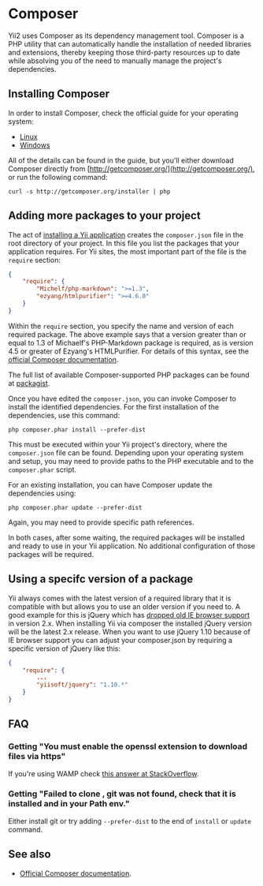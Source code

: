 Composer
========

Yii2 uses Composer as its dependency management tool. Composer is a PHP utility that can automatically handle the installation of needed libraries and
extensions, thereby keeping those third-party resources up to date while absolving you of the need to manually manage the project's dependencies.

Installing Composer
-------------------

In order to install Composer, check the official guide for your operating system:

* [Linux](http://getcomposer.org/doc/00-intro.md#installation-nix)
* [Windows](http://getcomposer.org/doc/00-intro.md#installation-windows)

All of the details can be found in the guide, but you'll either download Composer directly from [http://getcomposer.org/](http://getcomposer.org/), or run the following command:

```
curl -s http://getcomposer.org/installer | php
```

Adding more packages to your project
------------------------------------

The act of [installing a Yii application](installation.md) creates the `composer.json` file in the root directory of your project.
In this file you list the packages that your application requires. For Yii sites, the most important part of the file is the `require` section:

```json
{
    "require": {
        "Michelf/php-markdown": ">=1.3",
        "ezyang/htmlpurifier": ">=4.6.0"
    }
}
```

Within the `require` section, you specify the name and version of each required package.
The above example says that a version greater than or equal to 1.3 of Michaelf's PHP-Markdown package is required,
as is version 4.5 or greater of Ezyang's HTMLPurifier.
For details of this syntax, see the [official Composer documentation](http://getcomposer.org).

The full list of available Composer-supported PHP packages can be found at [packagist](http://packagist.org/).

Once you have edited the `composer.json`, you can invoke Composer to install the identified dependencies.
For the first installation of the dependencies, use this command:

```
php composer.phar install --prefer-dist
```

This must be executed within your Yii project's directory, where the `composer.json` file can be found.
Depending upon your operating system and setup, you may need to provide paths to the PHP executable and
to the `composer.phar` script.

For an existing installation, you can have Composer update the dependencies using:

```
php composer.phar update --prefer-dist
```

Again, you may need to provide specific path references.

In both cases, after some waiting, the required packages will be installed and ready to use in your Yii application.
No additional configuration of those packages will be required.


Using a specifc version of a package
------------------------------------

Yii always comes with the latest version of a required library that it is compatible with but allows you to use an
older version if you need to.
A good example for this is jQuery which has [dropped old IE browser support](http://jquery.com/browser-support/) in version 2.x.
When installing Yii via composer the installed jQuery version will be the latest 2.x release. When you want to use jQuery 1.10
because of IE browser support you can adjust your composer.json by requiring a specific version of jQuery like this:

```json
{
    "require": {
        ...
        "yiisoft/jquery": "1.10.*"
    }
}
```


FAQ
---

### Getting "You must enable the openssl extension to download files via https"

If you're using WAMP check [this answer at StackOverflow](http://stackoverflow.com/a/14265815/1106908).

### Getting "Failed to clone <URL here>, git was not found, check that it is installed and in your Path env."

Either install git or try adding `--prefer-dist` to the end of `install` or `update` command.


See also
--------

- [Official Composer documentation](http://getcomposer.org).
